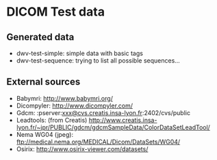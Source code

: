 DICOM Test data
===============

Generated data
----------------
* dwv-test-simple: simple data with basic tags
* dwv-test-sequence: trying to list all possible sequences...

External sources
-----------------
* Babymri: http://www.babymri.org/
* Dicompyler: http://www.dicompyler.com/
* Gdcm: :pserver:xxx@cvs.creatis.insa-lyon.fr:2402/cvs/public
* Leadtools: (from Creatis) http://www.creatis.insa-lyon.fr/~jpr/PUBLIC/gdcm/gdcmSampleData/ColorDataSetLeadTool/
* Nema WG04 (jpeg): ftp://medical.nema.org/MEDICAL/Dicom/DataSets/WG04/
* Osirix: http://www.osirix-viewer.com/datasets/
